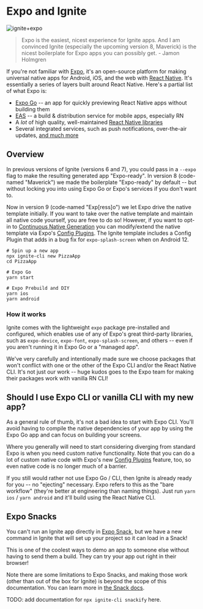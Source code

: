 # Expo and Ignite

![ignite+expo](https://miro.medium.com/max/1400/1*Ii4JuTWmVLeVBcqFyX3v5g.jpeg)

> Expo is the easiest, nicest experience for Ignite apps. And I am convinced Ignite (especially the upcoming version 8, Maverick) is the nicest boilerplate for Expo apps you can possibly get. - Jamon Holmgren

If you're not familiar with [Expo](https://expo.dev), it's an open-source platform for making universal native apps for Android, iOS, and the web with [React Native](https://reactnative.dev). It's essentially a series of layers built around React Native. Here's a partial list of what Expo is:

- [Expo Go](https://expo.dev/client) -- an app for quickly previewing React Native apps without building them
- [EAS](https://eas.dev) -- a build & distribution service for mobile apps, especially RN
- A _lot_ of high quality, well-maintained [React Native libraries](https://github.com/expo/expo)
- Several integrated services, such as push notifications, over-the-air updates, [and much more](https://docs.expo.dev/)

## Overview

In previous versions of Ignite (versions 6 and 7), you could pass in a `--expo` flag to make the resulting generated app "Expo-ready". In version 8 (code-named "Maverick") we made the boilerplate "Expo-ready" by default -- but without locking you into using Expo Go or Expo's services if you don't want to.

Now in version 9 (code-named "Exp[ress]o") we let Expo drive the native template initially. If you want to take over the native template and maintain all native code yourself, you are free to do so! However, if you want to opt-in to [Continuous Native Generation](https://docs.expo.dev/workflow/continuous-native-generation/) you can modify/extend the native template via Expo's [Config Plugins](https://docs.expo.dev/guides/config-plugins/). The Ignite template includes a Config Plugin that adds in a bug fix for `expo-splash-screen` when on Android 12.

```
# Spin up a new app
npx ignite-cli new PizzaApp
cd PizzaApp

# Expo Go
yarn start

# Expo Prebuild and DIY
yarn ios
yarn android
```

### How it works

Ignite comes with the lightweight `expo` package pre-installed and configured, which enables use of any of Expo's great third-party libraries, such as `expo-device`, `expo-font`, `expo-splash-screen`, and others -- even if you aren't running it in Expo Go or a "managed app".

We've very carefully and intentionally made sure we choose packages that won't conflict with one or the other of the Expo CLI and/or the React Native CLI. It's not just our work -- huge kudos goes to the Expo team for making their packages work with vanilla RN CLI!

## Should I use Expo CLI or vanilla CLI with my new app?

As a general rule of thumb, it's not a bad idea to start with Expo CLI. You'll avoid having to compile the native dependencies of your app by using the Expo Go app and can focus on building your screens.

Where you generally will need to start considering diverging from standard Expo is when you need custom native functionality. Note that you can do a lot of custom native code with Expo's new [Config Plugins](https://docs.expo.dev/guides/config-plugins/) feature, too, so even native code is no longer much of a barrier.

If you still would rather not use Expo Go / CLI, then Ignite is already ready for you -- no "ejecting" necessary. Expo refers to this as the "bare workflow" (they're better at engineering than naming things). Just run `yarn ios` / `yarn android` and it'll build using the React Native CLI.

## Expo Snacks

You can't run an Ignite app directly in [Expo Snack](https://snack.expo.dev/), but we have a new command in Ignite that will set up your project so it can load in a Snack!

This is one of the coolest ways to demo an app to someone else without having to send them a build. They can try your app out right in their browser!

Note there are some limitations to Expo Snacks, and making those work (other than out of the box for Ignite) is beyond the scope of this documentation. You can learn more in [the Snack docs](https://docs.expo.dev/workflow/snack/).

TODO: add documentation for `npx ignite-cli snackify` here.
